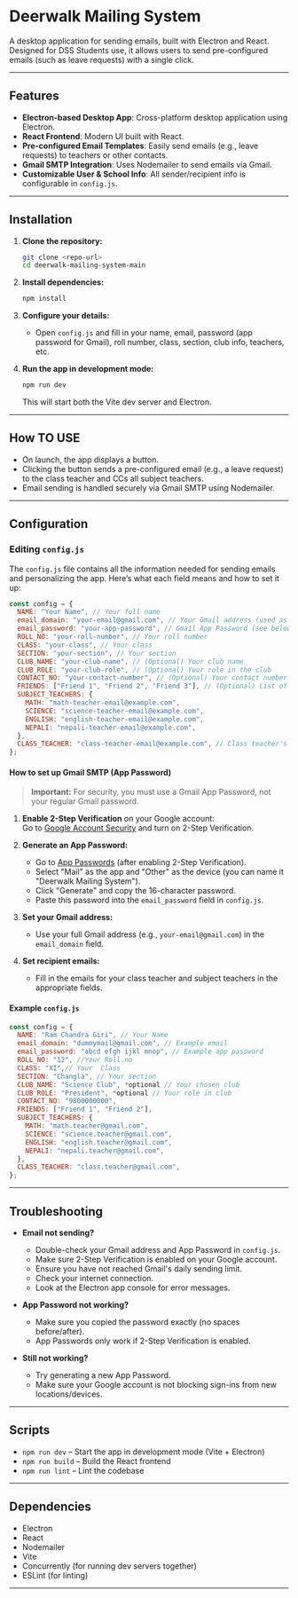 # Deerwalk Mailing System

A desktop application for sending emails, built with Electron and React. Designed for DSS Students use, it allows users to send pre-configured emails (such as leave requests) with a single click.

---

## Features

- **Electron-based Desktop App**: Cross-platform desktop application using Electron.
- **React Frontend**: Modern UI built with React.
- **Pre-configured Email Templates**: Easily send emails (e.g., leave requests) to teachers or other contacts.
- **Gmail SMTP Integration**: Uses Nodemailer to send emails via Gmail.
- **Customizable User & School Info**: All sender/recipient info is configurable in `config.js`.

---

## Installation

1. **Clone the repository:**
   ```sh
   git clone <repo-url>
   cd deerwalk-mailing-system-main
   ```

2. **Install dependencies:**
   ```sh
   npm install
   ```

3. **Configure your details:**
   - Open `config.js` and fill in your name, email, password (app password for Gmail), roll number, class, section, club info, teachers, etc.

4. **Run the app in development mode:**
   ```sh
   npm run dev
   ```
   This will start both the Vite dev server and Electron.

---

## How TO USE 

- On launch, the app displays a button.
- Clicking the button sends a pre-configured email (e.g., a leave request) to the class teacher and CCs all subject teachers.
- Email sending is handled securely via Gmail SMTP using Nodemailer.

---

## Configuration

### Editing `config.js`

The `config.js` file contains all the information needed for sending emails and personalizing the app. Here’s what each field means and how to set it up:

```js
const config = {
  NAME: "Your Name", // Your full name
  email_domain: "your-email@gmail.com", // Your Gmail address (used as sender)
  email_password: "your-app-password", // Gmail App Password (see below)
  ROLL_NO: "your-roll-number", // Your roll number
  CLASS: "your-class", // Your class
  SECTION: "your-section", // Your section
  CLUB_NAME: "your-club-name", // (Optional) Your club name
  CLUB_ROLE: "your-club-role", // (Optional) Your role in the club
  CONTACT_NO: "your-contact-number", // (Optional) Your contact number
  FRIENDS: ["Friend 1", "Friend 2", "Friend 3"], // (Optional) List of friends
  SUBJECT_TEACHERS: {
    MATH: "math-teacher-email@example.com",
    SCIENCE: "science-teacher-email@example.com",
    ENGLISH: "english-teacher-email@example.com",
    NEPALI: "nepali-teacher-email@example.com",
  },
  CLASS_TEACHER: "class-teacher-email@example.com", // Class teacher's email
};
```

#### **How to set up Gmail SMTP (App Password)**

> **Important:** For security, you must use a Gmail App Password, not your regular Gmail password.

1. **Enable 2-Step Verification** on your Google account:  
   Go to [Google Account Security](https://myaccount.google.com/security) and turn on 2-Step Verification.

2. **Generate an App Password:**
   - Go to [App Passwords](https://myaccount.google.com/apppasswords) (after enabling 2-Step Verification).
   - Select "Mail" as the app and "Other" as the device (you can name it "Deerwalk Mailing System").
   - Click "Generate" and copy the 16-character password.
   - Paste this password into the `email_password` field in `config.js`.

3. **Set your Gmail address:**
   - Use your full Gmail address (e.g., `your-email@gmail.com`) in the `email_domain` field.

4. **Set recipient emails:**
   - Fill in the emails for your class teacher and subject teachers in the appropriate fields.

#### **Example `config.js`**

```js
const config = {
  NAME: "Ram Chandra Giri", // Your Name
  email_domain: "dummymail@gmail.com", // Example email
  email_password: "abcd efgh ijkl mnop", // Example app password
  ROLL_NO: "12", //Your Roll.no
  CLASS: "XI",// Your  Class
  SECTION: "Changla", // Your section
  CLUB_NAME: "Science Club", *optional // Your chosen club
  CLUB_ROLE: "President", *optional // Your role in club
  CONTACT_NO: "9800000000",
  FRIENDS: ["Friend 1", "Friend 2"],
  SUBJECT_TEACHERS: {
    MATH: "math.teacher@gmail.com",
    SCIENCE: "science.teacher@gmail.com",
    ENGLISH: "english.teacher@gmail.com",
    NEPALI: "nepali.teacher@gmail.com",
  },
  CLASS_TEACHER: "class.teacher@gmail.com",
};
```

---

## Troubleshooting

- **Email not sending?**
  - Double-check your Gmail address and App Password in `config.js`.
  - Make sure 2-Step Verification is enabled on your Google account.
  - Ensure you have not reached Gmail's daily sending limit.
  - Check your internet connection.
  - Look at the Electron app console for error messages.

- **App Password not working?**
  - Make sure you copied the password exactly (no spaces before/after).
  - App Passwords only work if 2-Step Verification is enabled.

- **Still not working?**
  - Try generating a new App Password.
  - Make sure your Google account is not blocking sign-ins from new locations/devices.

---

## Scripts

- `npm run dev` – Start the app in development mode (Vite + Electron)
- `npm run build` – Build the React frontend
- `npm run lint` – Lint the codebase

---

## Dependencies

- Electron
- React
- Nodemailer
- Vite
- Concurrently (for running dev servers together)
- ESLint (for linting)

---

